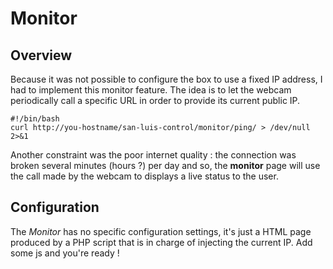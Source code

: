# Monitor

## Overview

Because it was not possible to configure the box to use a fixed IP address, I had to
implement this monitor feature. The idea is to let the webcam periodically call
a specific URL in order to provide its current public IP.

```
#!/bin/bash
curl http://you-hostname/san-luis-control/monitor/ping/ > /dev/null 2>&1
```

Another constraint was the poor internet quality : the connection was broken several
minutes (hours ?) per day and so, the **monitor** page will use the call made by
the webcam to displays a live status to the user.

## Configuration

The *Monitor* has no specific configuration settings, it's just a HTML page produced by a PHP script that is in charge of injecting the current IP. Add some js and you're ready !
